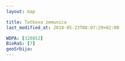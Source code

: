```yaml
---
layout: map

title: Tatkova zemunica
last_modified_at: 2018-05-23T08:07:29+02:00

WDPA: [328852]
BioRaS: [7]
geoSrbija:
---
```

